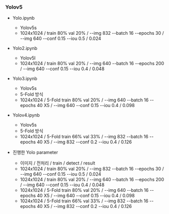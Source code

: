 ### Yolov5
+ Yolo.ipynb
    + Yolov5s
    + 1024x1024 / train 80% val 20% / --img 832 --batch 16 --epochs 30 / --img 640 --conf 0.15 --iou 0.5 / 0.024
+ Yolo2.ipynb
    + Yolov5l
    + 1024x1024 / train 80% val 20% / --img 640 --batch 16 --epochs 200 / --img 640 --conf 0.15 --iou 0.4 / 0.048

+ Yolo3.ipynb
    + Yolov5s
    + 5-Fold 방식
    + 1024x1024 / 5-Fold train 80% val 20% / --img 640 --batch 16 --epochs 40 X5 / --img 640 --conf 0.15 --iou 0.4 / 0.098 

+ Yolov4.ipynb
    + Yolov5s
    + 5-Fold 방식
    + 1024x1024 / 5-Fold train 66% val 33% / --img 832 --batch 16 --epochs 40 X5 / --img 832 --conf 0.2 --iou 0.4 / 0.126


+ 진행한 Yolo parameter
    + 이미지 / 전처리 / train / detect / result
    + 1024x1024 / train 80% val 20% / --img 832 --batch 16 --epochs 30 / --img 640 --conf 0.15 --iou 0.5 / 0.024
    + 1024x1024 / train 80% val 20% / --img 640 --batch 16 --epochs 200 / --img 640 --conf 0.15 --iou 0.4 / 0.048
    + 1024x1024 / 5-Fold train 80% val 20% / --img 640 --batch 16 --epochs 40 X5 / --img 640 --conf 0.15 --iou 0.4 / 0.098 
    + 1024x1024 / 5-Fold train 66% val 33% / --img 832 --batch 16 --epochs 40 X5 / --img 832 --conf 0.2 --iou 0.4 / 0.126